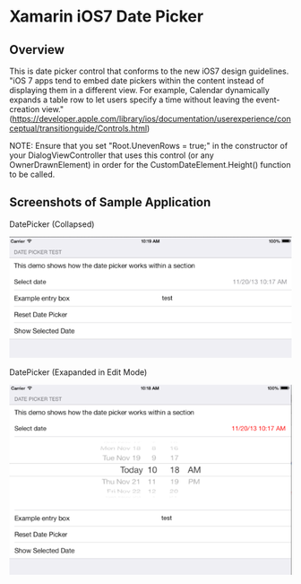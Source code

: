 Xamarin iOS7 Date Picker
========================

Overview
--------

This is date picker control that conforms to the new iOS7 design guidelines.  "iOS 7 apps tend to embed date pickers within the content instead of displaying them in a different view. For example, Calendar dynamically expands a table row to let users specify a time without leaving the event-creation view." (https://developer.apple.com/library/ios/documentation/userexperience/conceptual/transitionguide/Controls.html)

NOTE: Ensure that you set "Root.UnevenRows = true;" in the constructor of your DialogViewController that uses this control (or any OwnerDrawnElement) in order for the CustomDateElement.Height() function to be called.

Screenshots of Sample Application
---------------------------------

DatePicker (Collapsed)

![DatePicker Collapsed](screenshots/datepicker_closed.png)

DatePicker (Exapanded in Edit Mode)

![DatePicker Expanded](screenshots/datepicker_expanded.png)
